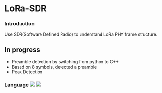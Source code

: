 # LoRa-SDR
### Introduction
  Use SDR(Software Defined Radio) to understand LoRa PHY frame structure.
## In progress
  - Preamble detection by switching from python to C++
  - Based on 8 symbols, detected a preamble
  - Peak Detection
### Language <img src="https://img.shields.io/badge/Python-3776AB?style=flat&logo=Python&logoColor=white"/> <img src="https://img.shields.io/badge/C++-EF5C55?style=flat&logo=C++&logoColor=white"/>
<!-- ![Anurag's GitHub stats](https://github-readme-stats.vercel.app/api?username=YunSeob&show_icons=true&theme=radical) -->

